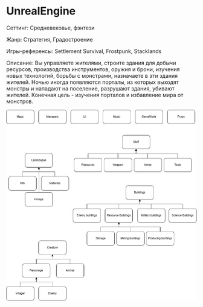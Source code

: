 # UnrealEngine
Сеттинг: Средневековье, фэнтези

Жанр: Стратегия, Градостроение

Игры-референсы: Settlement Survival, Frostpunk, Stacklands

Описание: Вы управляете жителями, строите здания для добычи ресурсов, производства инструментов, оружия и брони, изучения новых технологий, борьбы с монстрами, назначаете в эти здания жителей. Ночью иногда появляются порталы, из которых выходят монстры и нападают на поселение, разрушают здания, убивают жителей. Конечная цель - изучения порталов и избавление мира от монстров.

![alt text](https://github.com/pemial/UnrealEngine/blob/master/diagram.jpg?raw=true)
